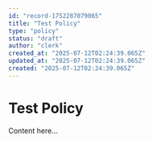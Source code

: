 ```yaml
---
id: "record-1752287079065"
title: "Test Policy"
type: "policy"
status: "draft"
author: "clerk"
created_at: "2025-07-12T02:24:39.065Z"
updated_at: "2025-07-12T02:24:39.065Z"
created: "2025-07-12T02:24:39.065Z"
---
```


# Test Policy

Content here...
